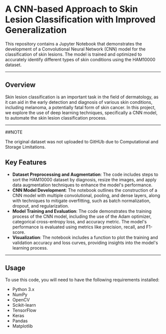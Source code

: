 # A CNN-based Approach to Skin Lesion Classification with Improved Generalization

This repository contains a Jupyter Notebook that demonstrates the development of a Convolutional Neural Network (CNN) model for the classification of skin lesions. The model is trained and optimized to accurately identify different types of skin conditions using the HAM10000 dataset.

---

## Overview
Skin lesion classification is an important task in the field of dermatology, as it can aid in the early detection and diagnosis of various skin conditions, including melanoma, a potentially fatal form of skin cancer. In this project, we explore the use of deep learning techniques, specifically a CNN model, to automate the skin lesion classification process.

---

##NOTE

The original dataset was not uploaded to GitHUb due to Computational and Storage Limitations. 


## Key Features
- **Dataset Preprocessing and Augmentation**: The code includes steps to sort the HAM10000 dataset by diagnosis, resize the images, and apply data augmentation techniques to enhance the model's performance.
- **CNN Model Development**: The notebook outlines the construction of a CNN model with multiple convolutional, pooling, and dense layers, along with techniques to mitigate overfitting, such as batch normalization, dropout, and regularization.
- **Model Training and Evaluation**: The code demonstrates the training process of the CNN model, including the use of the Adam optimizer, categorical cross-entropy loss, and accuracy metric. The model's performance is evaluated using metrics like precision, recall, and F1-score.
- **Visualization**: The notebook includes a function to plot the training and validation accuracy and loss curves, providing insights into the model's learning process.

---

## Usage
To use this code, you will need to have the following requirements installed:

- Python 3.x
- NumPy
- OpenCV
- Scikit-learn
- TensorFlow
- Keras
- Pandas
- Matplotlib


